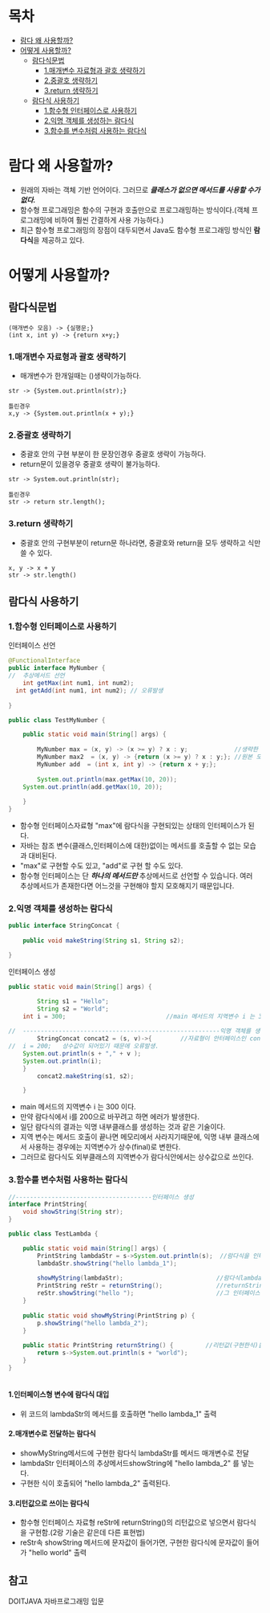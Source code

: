 # 목차
- [람다 왜 사용할까?](#람다-왜-사용할까?)
- [어떻게 사용할까?](#어떻게-사용할까?)
  * [람다식문법](#람다식문법)
    + [1.매개변수 자료형과 괄호 생략하기](#1매개변수-자료형과-괄호-생략하기)
    + [2.중괄호 생략하기](#2중괄호-생략하기)
    + [3.return 생략하기](#3return-생략하기)
  * [람다식 사용하기](#람다식-사용하기)
    + [1.함수형 인터페이스로 사용하기](#1함수형-인터페이스로-사용하기)
    + [2.익명 객체를 생성하는 람다식](#2익명-객체를-생성하는-람다식)
    + [3.함수를 변수처럼 사용하는 람다식](#3함수를-변수처럼-사용하는-람다식)



# 람다 왜 사용할까?
+ 원래의 자바는 객체 기반 언어이다. 그러므로 ***클래스가 없으면 메서드를 사용할 수가 없다.***
+ 함수형 프로그래밍은 함수의 구현과 호출만으로 프로그래밍하는 방식이다.(객체 프로그래밍에 비하여 훨씬 간결하게 사용 가능하다.)
+ 최근 함수형 프로그래밍의 장점이 대두되면서 Java도 함수형 프로그래밍 방식인 **람다식**을 제공하고 있다.

# 어떻게 사용할까?
## 람다식문법
```
(매개변수 모음) -> {실행문;}
(int x, int y) -> {return x+y;}
```

### 1.매개변수 자료형과 괄호 생략하기
+ 매개변수가 한개일때는 ()생략이가능하다.
```
str -> {System.out.println(str);}

틀린경우
x,y -> {System.out.println(x + y);}
```
### 2.중괄호 생략하기
+ 중괄호 안의 구현 부분이 한 문장인경우 중괄호 생략이 가능하다.
+ return문이 있을경우 중괄호 생략이 불가능하다.
```
str -> System.out.println(str);

틀린경우 
str -> return str.length();
```
### 3.return 생략하기
+ 중괄호 안의 구현부분이 return문 하나라면, 중괄호와 return을 모두 생략하고 식만 쓸 수 있다.
``` 
x, y -> x + y
str -> str.length()
```

## 람다식 사용하기
### 1.함수형 인터페이스로 사용하기
인터페이스 선언
```java
@FunctionalInterface
public interface MyNumber {
//	추상메서드 선언
	int getMax(int num1, int num2);
  int getAdd(int num1, int num2); // 오류발생
  
}
```
```java
public class TestMyNumber {

	public static void main(String[] args) {
		
		MyNumber max = (x, y) -> (x >= y) ? x : y;             //생략한 모습
		MyNumber max2  = (x, y) -> {return (x >= y) ? x : y;}; //원본 모습
		MyNumber add  = (int x, int y) -> {return x + y;};
		
		System.out.println(max.getMax(10, 20));
    System.out.println(add.getMax(10, 20));
    
	}
}
```
+ 함수형 인터페이스자료형 "max"에 람다식을 구현되있는 상태의 인터페이스가 된다.
+ 자바는 참조 변수(클래스,인터페이스에 대한)없이는 메서드를 호출할 수 없는 모습과 대비된다.
+ "max"로 구현할 수도 있고, "add"로 구현 할 수도 있다.
+ 함수형 인터페이스는 단 ***하나의 메서드만*** 추상메서드로 선언할 수 있습니다. 여러 추상메서드가 존재한다면 어느것을 구현해야 할지 모호해지기 때문입니다.

### 2.익명 객체를 생성하는 람다식
```java
public interface StringConcat {
	
	public void makeString(String s1, String s2);

}
```
인터페이스 생성
```java
public static void main(String[] args) {

		String s1 = "Hello";
		String s2 = "World";		
    int i = 300;                            //main 메서드의 지역변수 i 는 300
    
//	-------------------------------------------------------익명 객체를 생성하는 람다식	
		StringConcat concat2 = (s, v)->{        //자료형이 안터페이스인 concat2에 람다식을 구현
//  i = 200;   상수값이 되어있기 때문에 오류발생.
    System.out.println(s + "," + v ); 
    System.out.println(i);
    }
		concat2.makeString(s1, s2);

	}
```
+ main 메서드의 지역변수 i 는 300 이다.
+ 만약 람다식에서 i를 200으로 바꾸려고 하면 에러가 발생한다.
+ 일단 람다식의 결과는 익명 내부클래스를 생성하는 것과 같은 기술이다.
+ 지역 변수는 메서드 호출이 끝나면 메모리에서 사라지기때문에, 익명 내부 클래스에서 사용하는 경우에는 지역변수가 상수(final)로 변한다.
+ 그러므로 람다식도 외부클래스의 지역변수가 람다식안에서는 상수값으로 쓰인다.

### 3.함수를 변수처럼 사용하는 람다식
```java
//--------------------------------------인터페이스 생성
interface PrintString{
	void showString(String str);
}

public class TestLambda {

	public static void main(String[] args) {
		PrintString lambdaStr = s->System.out.println(s);  //람다식을 인터페이스형 변수에 대입
		lambdaStr.showString("hello lambda_1");
		
		showMyString(lambdaStr);                          //람다식lambdaStr를 메서드 매개변수로 전달
		PrintString reStr = returnString();               //returnString는 함수형 인터페이스를 반환해준다.
		reStr.showString("hello ");                       //그 인터페이스 안에서 구현된 showString 메소드가 호출된다.
	}
  
	public static void showMyString(PrintString p) {
		p.showString("hello lambda_2");
	}
	
	public static PrintString returnString() {         //리턴값(구현한식)을 람다식의 인터페이스자료형으로 받음.
		return s->System.out.println(s + "world");
	}
}
  

```
#### 1.인터페이스형 변수에 람다식 대입
+ 위 코드의 lambdaStr의 메서드를 호출하면 "hello lambda_1" 출력

#### 2.매개변수로 전달하는 람다식
+ showMyString메서드에 구현한 람다식 lambdaStr를 메서드 매개변수로 전달
+ lambdaStr 인터페이스의 추상메서드showString에 "hello lambda_2" 를 넣는다.
+ 구현한 식이 호출되어 "hello lambda_2" 출력된다.

#### 3.리턴값으로 쓰이는 람다식
+ 함수형 인터페이스 자료형 reStr에 returnString()의 리턴값으로 넣으면서 람다식을 구현함.(2랑 기술은 같은데 다른 표현법)
+ reStr속 showString 메서드에 문자값이 들어가면, 구현한 람다식에 문자값이 들어가 "hello world" 출력

## 참고
DOITJAVA 자바프로그래밍 입문
